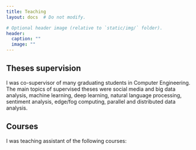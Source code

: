 ```yaml
---
title: Teaching
layout: docs  # Do not modify.

# Optional header image (relative to `static/img/` folder).
header:
  caption: ""
  image: ""
---
```

<h2>Theses supervision</h2>
I was co-supervisor of many graduating students in Computer Engineering. The main topics of supervised theses
were social media and big data analysis, machine learning, deep learning, natural language
processing, sentiment analysis, edge/fog computing, parallel and distributed data analysis.
<br>
<h2>Courses</h2>
I was teaching assistant of the following courses: